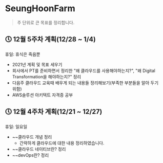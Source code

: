 # SeungHoonFarm
> 주 단위로 큰 목표를 정리합니다.

## 🕔 12월 5주차 계획(12/28 ~ 1/4)

휴일: 휴식은 죽음뿐

* 2021년 계획 및 목표 세우기
* 회사에서 PT를 준비하면서 정리한 "왜 클라우드를 사용해야하는지?", "왜 Digital Transformation을 해야하는지?" 정리
* 다음주 클라우드 교육때 배우게 되는 내용들 정리해보기(부족한 부분들을 알아 두기 위함)
* AWS솔루션 아키텍트 자격증 공부 


## 🕔 12월 4주차 계획(12/21 ~ 12/27)

휴일: 일요일

* ~~클라우드 개념 정리
  * 간략하게 클라우드에 대한 내용 정리하였습니다.
* ~~클라우드 네이티브란? 정리
* ~~devOps란? 정리

